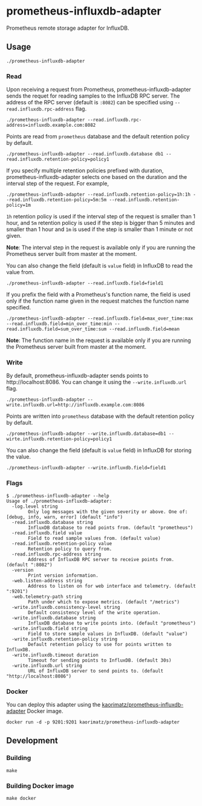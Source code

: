 # prometheus-influxdb-adapter

Prometheus remote storage adapter for InfluxDB.

## Usage

    ./prometheus-influxdb-adapter

### Read

Upon receiving a request from Prometheus, prometheus-influxdb-adapter sends the requet for reading samples to the
InfluxDB RPC server. The address of the RPC server (default is `:8082`) can be specified using
`--read.influxdb.rpc-address` flag.

    ./prometheus-influxdb-adapter --read.influxdb.rpc-address=influxdb.example.com:8082

Points are read from `prometheus` database and the default retention policy by default.

    ./prometheus-influxdb-adapter --read.influxdb.database db1 --read.influxdb.retention-policy=policy1

If you specify multiple retention policies prefixed with duration, prometheus-influxdb-adapter selects one based on the
duration and the interval step of the request. For example,

    ./prometheus-influxdb-adapter --read.influxdb.retention-policy=1h:1h --read.influxdb.retention-policy=5m:5m --read.influxdb.retention-policy=1m

`1h` retention policy is used if the interval step of the request is smaller than 1 hour, and `5m` retention policy is
used if the step is bigger than 5 minutes and smaller than 1 hour and `1m` is used if the step is smaller than 1 minute
or not given.

**Note**: The interval step in the request is available only if you are running the Prometheus server built from master
at the moment.

You can also change the field (default is `value` field) in InfluxDB to read the value from.

    ./prometheus-influxdb-adapter --read.influxdb.field=field1

If you prefix the field with a Prometheus's function name, the field is used only if the function name given in the
request matches the function name specified.

    ./prometheus-influxdb-adapter --read.influxdb.field=max_over_time:max --read.influxdb.field=min_over_time:min --read.influxdb.field=sum_over_time:sum --read.influxdb.field=mean

**Note**: The function name in the request is available only if you are running the Prometheus server built from
master at the moment.

### Write

By default, prometheus-influxdb-adapter sends points to http://localhost:8086. You can change it using the
`--write.influxdb.url` flag.

    ./prometheus-influxdb-adapter --write.influxdb.url=http://influxdb.example.com:8086

Points are written into `prometheus` database with the default retention policy by default.

    ./prometheus-influxdb-adapter --write.influxdb.database=db1 --wirte.influxdb.retention-policy=policy1

You can also change the field (default is `value` field) in InfluxDB for storing the value.

    ./prometheus-influxdb-adapter --write.influxdb.field=field1

### Flags

    $ ./prometheus-influxdb-adapter --help
    Usage of ./prometheus-influxdb-adapter:
      -log.level string
            Only log messages with the given severity or above. One of: [debug, info, warn, error] (default "info")
      -read.influxdb.database string
            InfluxDB database to read points from. (default "prometheus")
      -read.influxdb.field value
            Field to read sample values from. (default value)
      -read.influxdb.retention-policy value
            Retention policy to query from.
      -read.influxdb.rpc-address string
            Address of InfluxDB RPC server to receive points from. (default ":8082")
      -version
            Print version information.
      -web.listen-address string
            Address to listen on for web interface and telemetry. (default ":9201")
      -web.telemetry-path string
            Path under which to expose metrics. (default "/metrics")
      -write.influxdb.consistency-level string
            Default consistency level of the write operation.
      -write.influxdb.database string
            InfluxDB database to write points into. (default "prometheus")
      -write.influxdb.field string
            Field to store sample values in InfluxDB. (default "value")
      -write.influxdb.retention-policy string
            Default retention policy to use for points written to InfluxDB.
      -write.influxdb.timeout duration
            Timeout for sending points to InfluxDB. (default 30s)
      -write.influxdb.url string
            URL of InfluxDB server to send points to. (default "http://localhost:8086")

### Docker

You can deploy this adapter using the [kaorimatz/prometheus-influxdb-adapter](https://hub.docker.com/r/kaorimatz/prometheus-influxdb-adapter/) Docker image.

    docker run -d -p 9201:9201 kaorimatz/prometheus-influxdb-adapter

## Development

### Building

    make

### Building Docker image

    make docker
